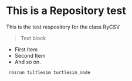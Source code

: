 # This is a Repository test

This is the test respository for the class RyCSV

> 
>  Text block
>

- First Item
- Second Item
- And so on.

<code> rosrun tultlesim turtlesim_node</code>